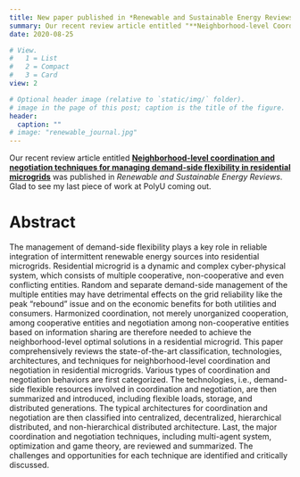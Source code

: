 ```yaml
---
title: New paper published in *Renewable and Sustainable Energy Reviews*!
summary: Our recent review article entitled "**Neighborhood-level Coordination and Negotiation Techniques for Managing Demand-side Flexibility in Residential Microgrids**" was published in *Renewable and Sustainable Energy Reviews*. Glad to see my last piece of work at PolyU coming out. 
date: 2020-08-25

# View.
#   1 = List
#   2 = Compact
#   3 = Card
view: 2

# Optional header image (relative to `static/img/` folder).
# image in the page of this post; caption is the title of the figure.
header:
  caption: ""   
# image: "renewable_journal.jpg"   
---
```


Our recent review article entitled **[Neighborhood-level coordination and negotiation techniques for managing demand-side flexibility in residential microgrids](https://www.sciencedirect.com/science/article/pii/S1364032120305372?via%3Dihub)** was published in *Renewable and Sustainable Energy Reviews*. Glad to see my last piece of work at PolyU coming out. 

# Abstract

The management of demand-side flexibility plays a key role in reliable integration of intermittent renewable energy sources into residential microgrids. Residential microgrid is a dynamic and complex cyber-physical system, which consists of multiple cooperative, non-cooperative and even conflicting entities. Random and separate demand-side management of the multiple entities may have detrimental effects on the grid reliability like the peak “rebound” issue and on the economic benefits for both utilities and consumers. Harmonized coordination, not merely unorganized cooperation, among cooperative entities and negotiation among non-cooperative entities based on information sharing are therefore needed to achieve the neighborhood-level optimal solutions in a residential microgrid. This paper comprehensively reviews the state-of-the-art classification, technologies, architectures, and techniques for neighborhood-level coordination and negotiation in residential microgrids. Various types of coordination and negotiation behaviors are first categorized. The technologies, i.e., demand-side flexible resources involved in coordination and negotiation, are then summarized and introduced, including flexible loads, storage, and distributed generations. The typical architectures for coordination and negotiation are then classified into centralized, decentralized, hierarchical distributed, and non-hierarchical distributed architecture. Last, the major coordination and negotiation techniques, including multi-agent system, optimization and game theory, are reviewed and summarized. The challenges and opportunities for each technique are identified and critically discussed.

